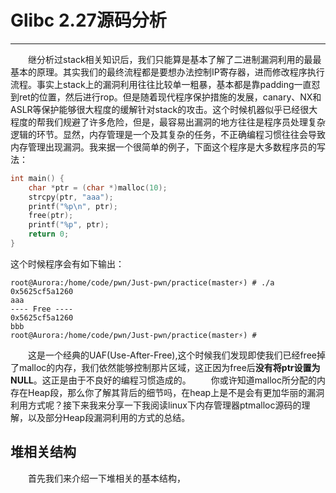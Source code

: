 # Glibc 2.27源码分析

---

&emsp;&emsp;继分析过stack相关知识后，我们只能算是基本了解了二进制漏洞利用的最最基本的原理。其实我们的最终流程都是要想办法控制IP寄存器，进而修改程序执行流程。事实上stack上的漏洞利用往往比较单一粗暴，基本都是靠padding一直怼到ret的位置，然后进行rop。但是随着现代程序保护措施的发展，canary、NX和ASLR等保护能够很大程度的缓解针对stack的攻击。这个时候机器似乎已经很大程度的帮我们规避了许多危险，但是，最容易出漏洞的地方往往是程序员处理复杂逻辑的环节。显然，内存管理是一个及其复杂的任务，不正确编程习惯往往会导致内存管理出现漏洞。我来据一个很简单的例子，下面这个程序是大多数程序员的写法：

```c++
int main() {
    char *ptr = (char *)malloc(10);
    strcpy(ptr, "aaa");
    printf("%p\n", ptr);
    free(ptr);
    printf("%p", ptr);
    return 0;
}
```
这个时候程序会有如下输出：
```shell
root@Aurora:/home/code/pwn/Just-pwn/practice(master⚡) # ./a
0x5625cf5a1260
aaa
---- Free ----
0x5625cf5a1260
bbb                                                                     root@Aurora:/home/code/pwn/Just-pwn/practice(master⚡) # 
```

&emsp;&emsp;这是一个经典的UAF(Use-After-Free),这个时候我们发现即使我们已经free掉了malloc的内存，我们依然能够控制那片区域，这正因为free后**没有将ptr设置为NULL**。这正是由于不良好的编程习惯造成的。
&emsp;&emsp;你或许知道malloc所分配的内存在Heap段，那么你了解其背后的细节吗，在heap上是不是会有更加华丽的漏洞利用方式呢？接下来我来分享一下我阅读linux下内存管理器ptmalloc源码的理解，以及部分Heap段漏洞利用的方式的总结。

## 堆相关结构
&emsp;&emsp;首先我们来介绍一下堆相关的基本结构，





























